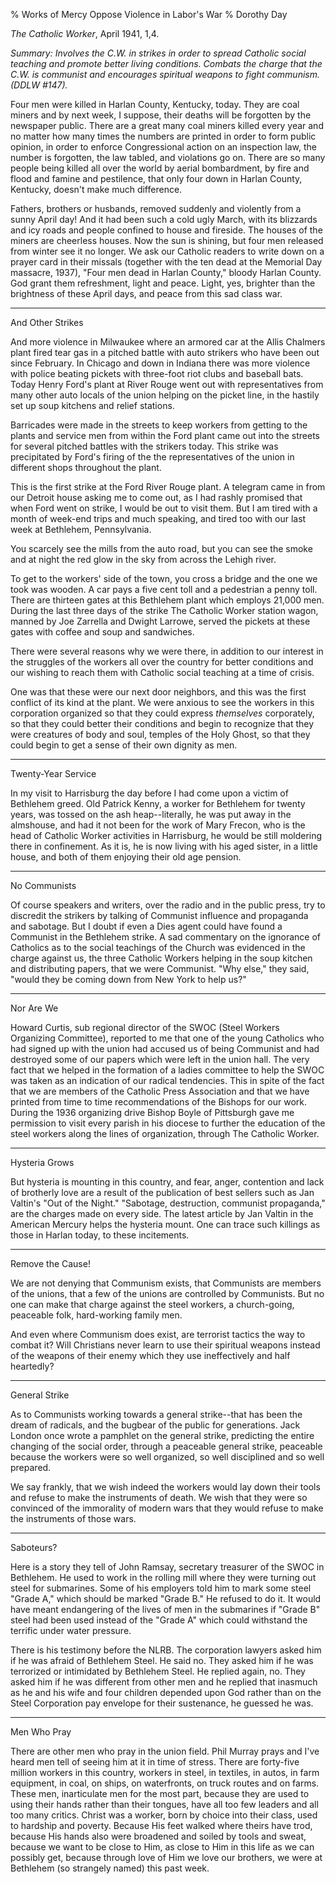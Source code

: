 % Works of Mercy Oppose Violence in Labor's War
% Dorothy Day

*The Catholic Worker*, April 1941, 1,4.

*Summary: Involves the C.W. in strikes in order to spread Catholic
social teaching and promote better living conditions. Combats the charge
that the C.W. is communist and encourages spiritual weapons to fight
communism. (DDLW \#147).*

Four men were killed in Harlan County, Kentucky, today. They are coal
miners and by next week, I suppose, their deaths will be forgotten by
the newspaper public. There are a great many coal miners killed every
year and no matter how many times the numbers are printed in order to
form public opinion, in order to enforce Congressional action on an
inspection law, the number is forgotten, the law tabled, and violations
go on. There are so many people being killed all over the world by
aerial bombardment, by fire and flood and famine and pestilence, that
only four down in Harlan County, Kentucky, doesn't make much difference.

Fathers, brothers or husbands, removed suddenly and violently from a
sunny April day! And it had been such a cold ugly March, with its
blizzards and icy roads and people confined to house and fireside. The
houses of the miners are cheerless houses. Now the sun is shining, but
four men released from winter see it no longer. We ask our Catholic
readers to write down on a prayer card in their missals (together with
the ten dead at the Memorial Day massacre, 1937), "Four men dead in
Harlan County," bloody Harlan County. God grant them refreshment, light
and peace. Light, yes, brighter than the brightness of these April days,
and peace from this sad class war.

****

And Other Strikes

And more violence in Milwaukee where an armored car at the Allis
Chalmers plant fired tear gas in a pitched battle with auto strikers who
have been out since February. In Chicago and down in Indiana there was
more violence with police beating pickets with three-foot riot clubs and
baseball bats. Today Henry Ford's plant at River Rouge went out with
representatives from many other auto locals of the union helping on the
picket line, in the hastily set up soup kitchens and relief stations.

Barricades were made in the streets to keep workers from getting to the
plants and service men from within the Ford plant came out into the
streets for several pitched battles with the strikers today. This strike
was precipitated by Ford's firing of the the representatives of the
union in different shops throughout the plant.

This is the first strike at the Ford River Rouge plant. A telegram came
in from our Detroit house asking me to come out, as I had rashly
promised that when Ford went on strike, I would be out to visit them.
But I am tired with a month of week-end trips and much speaking, and
tired too with our last week at Bethlehem, Pennsylvania.

You scarcely see the mills from the auto road, but you can see the smoke
and at night the red glow in the sky from across the Lehigh river.

To get to the workers' side of the town, you cross a bridge and the one
we took was wooden. A car pays a five cent toll and a pedestrian a penny
toll. There are thirteen gates at this Bethlehem plant which employs
21,000 men. During the last three days of the strike The Catholic Worker
station wagon, manned by Joe Zarrella and Dwight Larrowe, served the
pickets at these gates with coffee and soup and sandwiches.

There were several reasons why we were there, in addition to our
interest in the struggles of the workers all over the country for better
conditions and our wishing to reach them with Catholic social teaching
at a time of crisis.

One was that these were our next door neighbors, and this was the first
conflict of its kind at the plant. We were anxious to see the workers in
this corporation organized so that they could express *themselves*
corporately, so that they could better their conditions and begin to
recognize that they were creatures of body and soul, temples of the Holy
Ghost, so that they could begin to get a sense of their own dignity as
men.

****

Twenty-Year Service

In my visit to Harrisburg the day before I had come upon a victim of
Bethlehem greed. Old Patrick Kenny, a worker for Bethlehem for twenty
years, was tossed on the ash heap--literally, he was put away in the
almshouse, and had it not been for the work of Mary Frecon, who is the
head of Catholic Worker activities in Harrisburg, he would be still
moldering there in confinement. As it is, he is now living with his aged
sister, in a little house, and both of them enjoying their old age
pension.

****

No Communists

Of course speakers and writers, over the radio and in the public press,
try to discredit the strikers by talking of Communist influence and
propaganda and sabotage. But I doubt if even a Dies agent could have
found a Communist in the Bethlehem strike. A sad commentary on the
ignorance of Catholics as to the social teachings of the Church was
evidenced in the charge against us, the three Catholic Workers helping
in the soup kitchen and distributing papers, that we were Communist.
"Why else," they said, "would they be coming down from New York to help
us?"

****

Nor Are We

Howard Curtis, sub regional director of the SWOC (Steel Workers
Organizing Committee), reported to me that one of the young Catholics
who had signed up with the union had accused us of being Communist and
had destroyed some of our papers which were left in the union hall. The
very fact that we helped in the formation of a ladies committee to help
the SWOC was taken as an indication of our radical tendencies. This in
spite of the fact that we are members of the Catholic Press Association
and that we have printed from time to time recommendations of the
Bishops for our work. During the 1936 organizing drive Bishop Boyle of
Pittsburgh gave me permission to visit every parish in his diocese to
further the education of the steel workers along the lines of
organization, through The Catholic Worker.

****

Hysteria Grows

But hysteria is mounting in this country, and fear, anger, contention
and lack of brotherly love are a result of the publication of best
sellers such as Jan Valtin's "Out of the Night." "Sabotage, destruction,
communist propaganda," are the charges made on every side. The latest
article by Jan Valtin in the American Mercury helps the hysteria mount.
One can trace such killings as those in Harlan today, to these
incitements.

****

Remove the Cause!

We are not denying that Communism exists, that Communists are members of
the unions, that a few of the unions are controlled by Communists. But
no one can make that charge against the steel workers, a church-going,
peaceable folk, hard-working family men.

And even where Communism does exist, are terrorist tactics the way to
combat it? Will Christians never learn to use their spiritual weapons
instead of the weapons of their enemy which they use ineffectively and
half heartedly?

****

General Strike

As to Communists working towards a general strike--that has been the
dream of radicals, and the bugbear of the public for generations. Jack
London once wrote a pamphlet on the general strike, predicting the
entire changing of the social order, through a peaceable general strike,
peaceable because the workers were so well organized, so well
disciplined and so well prepared.

We say frankly, that we wish indeed the workers would lay down their
tools and refuse to make the instruments of death. We wish that they
were so convinced of the immorality of modern wars that they would
refuse to make the instruments of those wars.

****

Saboteurs?

Here is a story they tell of John Ramsay, secretary treasurer of the
SWOC in Bethlehem. He used to work in the rolling mill where they were
turning out steel for submarines. Some of his employers told him to mark
some steel "Grade A," which should be marked "Grade B." He refused to do
it. It would have meant endangering of the lives of men in the
submarines if "Grade B" steel had been used instead of the "Grade A"
which could withstand the terrific under water pressure.

There is his testimony before the NLRB. The corporation lawyers asked
him if he was afraid of Bethlehem Steel. He said no. They asked him if
he was terrorized or intimidated by Bethlehem Steel. He replied again,
no. They asked him if he was different from other men and he replied
that inasmuch as he and his wife and four children depended upon God
rather than on the Steel Corporation pay envelope for their sustenance,
he guessed he was.

****

Men Who Pray

There are other men who pray in the union field. Phil Murray prays and
I've heard men tell of seeing him at it in time of stress. There are
forty-five million workers in this country, workers in steel, in
textiles, in autos, in farm equipment, in coal, on ships, on
waterfronts, on truck routes and on farms. These men, inarticulate men
for the most part, because they are used to using their hands rather
than their tongues, have all too few leaders and all too many critics.
Christ was a worker, born by choice into their class, used to hardship
and poverty. Because His feet walked where theirs have trod, because His
hands also were broadened and soiled by tools and sweat, because we want
to be close to Him, as close to Him in this life as we can possibly get,
because through love of Him we love our brothers, we were at Bethlehem
(so strangely named) this past week.
